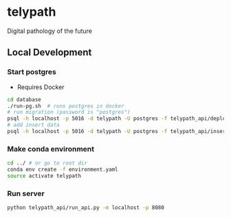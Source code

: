 # telypath
Digital pathology of the future

## Local Development

### Start postgres
* Requires Docker
```bash
cd database
./run-pg.sh  # runs postgres in docker
# run migration (password is "postgres")
psql -h localhost -p 5016 -d telypath -U postgres -f telypath_api/deploy/0001-case-models.sql
# add insert data
psql -h localhost -p 5016 -d telypath -U postgres -f telypath_api/inserts.sql
```

### Make conda environment
```bash
cd ../ # or go to root dir
conda env create -f environment.yaml
source activate telypath
```

### Run server
```bash
python telypath_api/run_api.py -m localhost -p 8080
```
